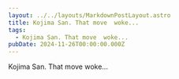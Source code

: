 ```yaml
---
layout: ../../layouts/MarkdownPostLayout.astro
title: Kojima San. That move  woke...
tags:
  - Kojima San. That move  woke...
pubDate: 2024-11-26T00:00:00.000Z
---
```


Kojima San. That move  woke...
